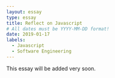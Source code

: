 ```yaml
---
layout: essay
type: essay
title: Reflect on Javascript
# All dates must be YYYY-MM-DD format!
date: 2019-01-17
labels:
  - Javascript
  - Software Engineering
---
```


This essay will be added very soon.

